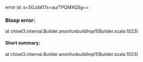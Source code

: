 error id: s+5GJd417x+au/TPQMXQ5g==
### Bloop error:

at chisel3.internal.Builder$.$anonfun$buildImpl$1(Builder.scala:1023)
#### Short summary: 

at chisel3.internal.Builder$.$anonfun$buildImpl$1(Builder.scala:1023)